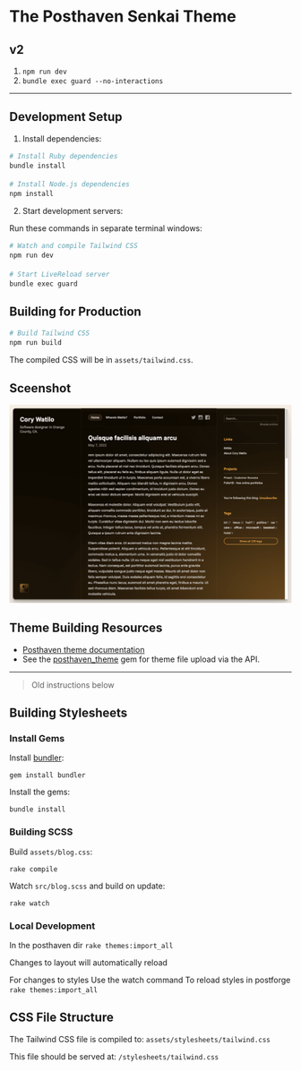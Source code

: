 # The Posthaven Senkai Theme

## v2

1. `npm run dev`
1. `bundle exec guard --no-interactions`

---

## Development Setup

1. Install dependencies:
```bash
# Install Ruby dependencies
bundle install

# Install Node.js dependencies
npm install
```

2. Start development servers:

Run these commands in separate terminal windows:
```bash
# Watch and compile Tailwind CSS
npm run dev

# Start LiveReload server
bundle exec guard
```


## Building for Production

```bash
# Build Tailwind CSS
npm run build
```

The compiled CSS will be in `assets/tailwind.css`.


## Sceenshot

![Screenshot](/assets/screenshot.png?raw=true)

## Theme Building Resources

* [Posthaven theme documentation](http://theme-docs.posthaven.com/)
* See the [posthaven_theme](https://github.com/posthaven/posthaven_theme) gem for theme file upload via the API.

---

> Old instructions below

## Building Stylesheets

### Install Gems

Install [bundler](http://bundler.io):

```
gem install bundler
```

Install the gems:

```
bundle install
```

### Building SCSS

Build `assets/blog.css`:

```
rake compile
```

Watch `src/blog.scss` and build on update:

```
rake watch
```


### Local Development
In the posthaven dir
`rake themes:import_all`

Changes to layout will automatically reload

For changes to styles
Use the watch command
To reload styles in postforge
`rake themes:import_all`

## CSS File Structure

The Tailwind CSS file is compiled to:
`assets/stylesheets/tailwind.css`

This file should be served at:
`/stylesheets/tailwind.css`
